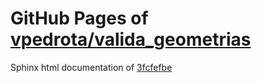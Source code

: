 GitHub Pages of [vpedrota/valida_geometrias](https://github.com/vpedrota/valida_geometrias.git)
===
Sphinx html documentation of [3fcfefbe](https://github.com/vpedrota/valida_geometrias/tree/3fcfefbef83edba3511d3582a1714604f2d292da)
